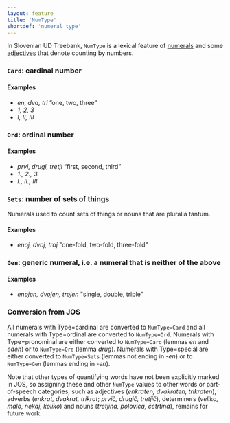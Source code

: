 ```yaml
---
layout: feature
title: 'NumType'
shortdef: 'numeral type'
---
```


In Slovenian UD Treebank, `NumType` is a lexical feature of [numerals](NUM) and some [adjectives](ADJ) that denote counting by numbers.

### `Card`: cardinal number

#### Examples

* _en, dva, tri_ “one, two, three”
* _1, 2, 3_
* _I, II, III_

### `Ord`: ordinal number

#### Examples

* _prvi, drugi, tretji_ “first, second, third”
* _1., 2., 3._
* _I., II., III._

### `Sets`: number of sets of things

Numerals used to count sets of things or nouns that are pluralia tantum.

#### Examples

* _enoj, dvoj, troj_ "one-fold, two-fold, three-fold"

### `Gen`: generic numeral, i.e. a numeral that is neither of the above

#### Examples

* _enojen, dvojen, trojen_ "single, double, triple"

### Conversion from JOS

All numerals with Type=cardinal are converted to `NumType=Card` and all numerals with Type=ordinal are converted to `NumType=Ord`. Numerals with Type=pronominal are either converted to `NumType=Card` (lemmas _en_ and _eden_) or to `NumType=Ord` (lemma _drug_). Numerals with Type=special are either converted to `NumType=Sets` (lemmas not ending in _-en_) or to `NumType=Gen` (lemmas ending in _-en_).

Note that other types of quantifying words have not been explicitly marked in JOS, so assigning these and other `NumType` values to other words or part-of-speech categories, such as adjectives (_enkraten, dvakraten, trikraten_), adverbs (_enkrat, dvakrat, trikrat_; _prvič, drugič, tretjič_), determiners (_veliko, malo, nekaj, koliko_) and nouns (_tretjina, polovica, četrtina_), remains for future work.
<!-- Interlanguage links updated Út zář 29 20:23:10 CEST 2020 -->
